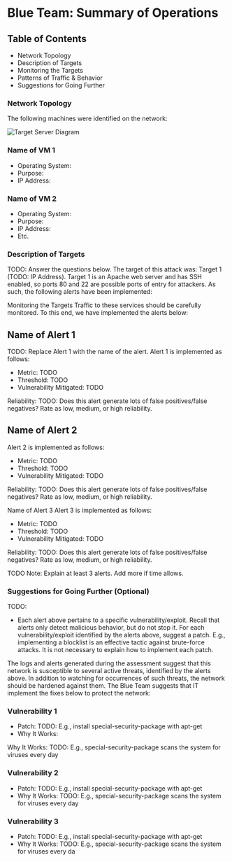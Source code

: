 # Blue Team: Summary of Operations

## Table of Contents

- Network Topology
- Description of Targets
- Monitoring the Targets
- Patterns of Traffic & Behavior
- Suggestions for Going Further
### Network Topology
The following machines were identified on the network:

![Target Server Diagram](https://user-images.githubusercontent.com/88813019/157139657-0a211372-34ac-459a-8236-5a21e8c2702d.png)

### Name of VM 1
- Operating System:
- Purpose:
- IP Address:

### Name of VM 2
- Operating System:
- Purpose:
- IP Address:
- Etc.

### Description of Targets
TODO: Answer the questions below.
The target of this attack was: Target 1 (TODO: IP Address).
Target 1 is an Apache web server and has SSH enabled, so ports 80 and 22 are possible ports of entry for attackers. As such, the following alerts have been implemented:

Monitoring the Targets
Traffic to these services should be carefully monitored. To this end, we have implemented the alerts below:

## Name of Alert 1
TODO: Replace Alert 1 with the name of the alert.
Alert 1 is implemented as follows:

- Metric: TODO
- Threshold: TODO
- Vulnerability Mitigated: TODO

Reliability: TODO: Does this alert generate lots of false positives/false negatives? Rate as low, medium, or high reliability.

## Name of Alert 2
Alert 2 is implemented as follows:

- Metric: TODO
- Threshold: TODO
- Vulnerability Mitigated: TODO

Reliability: TODO: Does this alert generate lots of false positives/false negatives? Rate as low, medium, or high reliability.

Name of Alert 3
Alert 3 is implemented as follows:

- Metric: TODO
- Threshold: TODO
- Vulnerability Mitigated: TODO

Reliability: TODO: Does this alert generate lots of false positives/false negatives? Rate as low, medium, or high reliability.

TODO Note: Explain at least 3 alerts. Add more if time allows.

### Suggestions for Going Further (Optional)
TODO:

- Each alert above pertains to a specific vulnerability/exploit. Recall that alerts only detect malicious behavior, but do not stop it. For each vulnerability/exploit identified by the alerts above, suggest a patch. E.g., implementing a blocklist is an effective tactic against brute-force attacks. It is not necessary to explain how to implement each patch.

The logs and alerts generated during the assessment suggest that this network is susceptible to several active threats, identified by the alerts above. In addition to watching for occurrences of such threats, the network should be hardened against them. The Blue Team suggests that IT implement the fixes below to protect the network:

### Vulnerability 1
- Patch: TODO: E.g., install special-security-package with apt-get
- Why It Works:

Why It Works: TODO: E.g., special-security-package scans the system for viruses every day

### Vulnerability 2
- Patch: TODO: E.g., install special-security-package with apt-get
- Why It Works: TODO: E.g., special-security-package scans the system for viruses every day

### Vulnerability 3
 - Patch: TODO: E.g., install special-security-package with apt-get
 - Why It Works: TODO: E.g., special-security-package scans the system for viruses every da
